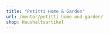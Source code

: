 ```yaml
---
title: "Petitti Home & Garden"
url: /mentor/petitti-home-und-garden/
shop: Haushaltsartikel
---
```

